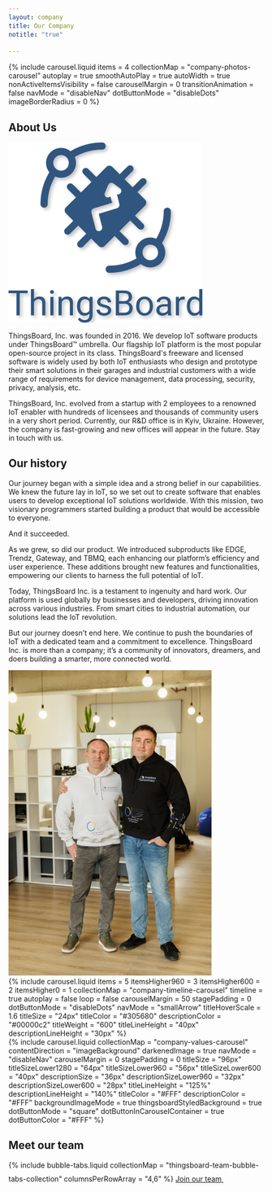 ```yaml
---
layout: company
title: Our Company
notitle: "true"

---
```


<div class="company-content">
    <div class="company-hero-carousel">
        {% include carousel.liquid items = 4 collectionMap = "company-photos-carousel" autoplay = true smoothAutoPlay = true autoWidth = true nonActiveItemsVisibility = false carouselMargin = 0 transitionAnimation = false navMode = "disableNav" dotButtonMode = "disableDots" imageBorderRadius = 0 %}
    </div>
    <div class="company-aboutus">
        <h2 class="company-content-title">About Us</h2>
        <div class="company-aboutus-container">
            <div class="company-wrapper">
                <div class="company-flex-content-default">
                    <img class="company-aboutus-image" src="/images/companyImages/thingsboard_logo.png" alt="Thingsboard logo">
                    <div class="company-text-content-default">
                        <p class="company-text">ThingsBoard, Inc. was founded in 2016. We develop IoT software products under ThingsBoard™ umbrella. Our flagship IoT platform is the most popular open-source project in its class. ThingsBoard's freeware and licensed software is widely used by both IoT enthusiasts who design and prototype their smart solutions in their garages and industrial customers with a wide range of requirements for device management, data processing, security, privacy, analysis, etc.</p>
                        <p class="company-text">ThingsBoard, Inc. evolved from a startup with 2 employees to a renowned IoT enabler with hundreds of licensees and thousands of community users in a very short period. Currently, our R&D office is in Kyiv, Ukraine. However, the company is fast-growing and new offices will appear in the future. Stay in touch with us.</p>
                    </div>
                </div>
            </div>
        </div>
        <h2 class="company-content-title">Our history</h2>
        <div class="company-history-container">
            <div class="company-wrapper">
                <div class="company-flex-content-default">
                    <div class="company-text-content-default">
                        <p class="company-text">Our journey began with a simple idea and a strong belief in our capabilities. We knew the future lay in IoT, so we set out to create software that enables users to develop exceptional IoT solutions worldwide. With this mission, two visionary programmers started building a product that would be accessible to everyone.</p>
                        <p class="company-text">And it succeeded.</p>
                        <p class="company-text">As we grew, so did our product. We introduced subproducts like EDGE, Trendz, Gateway, and TBMQ, each enhancing our platform’s efficiency and user experience. These additions brought new features and functionalities, empowering our clients to harness the full potential of IoT.</p>
                        <p class="company-text">Today, ThingsBoard Inc. is a testament to ingenuity and hard work. Our platform is used globally by businesses and developers, driving innovation across various industries. From smart cities to industrial automation, our solutions lead the IoT revolution.</p>
                        <p class="company-text">But our journey doesn’t end here. We continue to push the boundaries of IoT with a dedicated team and a commitment to excellence. ThingsBoard Inc. is more than a company; it’s a community of innovators, dreamers, and doers building a smarter, more connected world.</p>
                    </div>
                    <img class="company-aboutus-image" src="/images/companyImages/history_image.png" alt="">
                </div>
            </div>
        </div>
    </div>
    <div class="company-timeline">
        <div class="company-wrapper">
            {% include carousel.liquid items = 5 itemsHigher960 = 3 itemsHigher600 = 2 itemsHigher0 = 1 collectionMap = "company-timeline-carousel" timeline = true autoplay = false loop = false carouselMargin = 50 stagePadding = 0 dotButtonMode = "disableDots" navMode = "smallArrow" titleHoverScale = 1.6 titleSize = "24px" titleColor = "#305680" descriptionColor = "#00000c2" titleWeight = "600" titleLineHeight = "40px" descriptionLineHeight = "30px" %}
        </div>
    </div>
    <div class="company-values">
        <div class="company-values-wrapper">
            {% include carousel.liquid collectionMap = "company-values-carousel" contentDirection = "imageBackground" darkenedImage = true navMode = "disableNav" carouselMargin = 0 stagePadding = 0 titleSize = "96px" titleSizeLower1280 = "64px" titleSizeLower960 = "56px" titleSizeLower600 = "40px" descriptionSize = "36px" descriptionSizeLower960 = "32px" descriptionSizeLower600 = "28px" titleLineHeight = "125%" descriptionLineHeight = "140%" titleColor = "#FFF" descriptionColor = "#FFF" backgroundImageMode = true thingsboardStyledBackground = true dotButtonMode = "square" dotButtonInCarouselContainer = true dotButtonColor = "#FFF" %}
        </div>
    </div>
    <div class="company-team">
        <div class="company-team-wrapper">
            <h2 class="company-content-title">Meet our team</h2>
            {% include bubble-tabs.liquid collectionMap = "thingsboard-team-bubble-tabs-collection" columnsPerRowArray = "4,6" %}
            <a class="join-link" href="/careers/">
                <span>Join our team</span>
                <svg width="25" height="24" viewBox="0 0 25 24" fill="none" xmlns="http://www.w3.org/2000/svg">
                <path d="M6.5 6V8H15.09L5.5 17.59L6.91 19L16.5 9.41V18H18.5V6H6.5Z" fill="white"/>
                </svg>
            </a>
        </div>
    </div>
</div>

<script type="text/javascript">

    const animatedBlocks = [
        {
            classToSearch: ".company-hero-carousel",
            classToAdd: "company-hero-carousel-animation",
            threshold: 0.2
        },
        {
            classToSearch: ".company-aboutus-container",
            classToAdd: "company-aboutus-content-animation",
            threshold: 0.4
        },
        {
            classToSearch: ".company-history-container",
            classToAdd: "company-history-content-animation",
            threshold: 0.2
        },
        {
            classToSearch: ".company-timeline",
            classToAdd: "company-timeline-content-animation",
            threshold: 0.5
        },
        {
            classToSearch: ".company-values",
            classToAdd: "company-values-content-animation",
            threshold: 0.3
        }
    ];

    function searchForAnimation(block) {
        const searchedBlock = document.querySelector(block.classToSearch);
    
        const searchedBlockObserver = new IntersectionObserver(entries => {
            entries.forEach(entry => {
                if (entry.isIntersecting) {
                    entry.target.classList.add(block.classToAdd);
                    searchedBlockObserver.unobserve(entry.target);
                }
            })
        }, {
            threshold: block.threshold
        });

        searchedBlockObserver.observe(searchedBlock);

    }

    animatedBlocks.forEach(block => {
        searchForAnimation (block);
    })

</script>